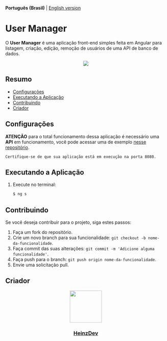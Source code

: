 **Português (Brasil)** | [English version](README_en.md)

# User Manager

O **User Manager** é uma aplicação front-end simples feita em Angular para listagem, criação, edição, remoção de usuários de uma API de banco de dados.
<p align="center"><img src="https://i.imgur.com/Rl9rozN.png"></p>

## Resumo
- [Configurações](#configurações)
- [Executando a Aplicação](#executando-a-aplicação)
- [Contribuindo](#contribuindo)
- [Criador](#criador)

## Configurações

**ATENÇÃO** para o total funcionamento dessa aplicação é necessário uma **API** em funcionamento, você pode acessar uma de exemplo [nesse repositório](https://github.com/HeinzDev/Spring-CRUD-API).

```Certifique-se de que sua aplicação está em execução na porta 8080.```

## Executando a Aplicação

1. Execute no terminal:

   ```bash
   $ ng s
   ```

## Contribuindo

Se você deseja contribuir para o projeto, siga estes passos:

1. Faça um fork do repositório.
2. Crie um novo branch para sua funcionalidade: `git checkout -b nome-da-funcionalidade`.
3. Faça commit das suas alterações: `git commit -m 'Adicione alguma funcionalidade'`.
4. Faça push para o branch: `git push origin nome-da-funcionalidade`.
5. Envie uma solicitação pull.

## Criador

<div id="header" align="center">
  <a href="https://github.com/HeinzDev/">
    <img src="https://i.imgur.com/RtsYtRt.png" width="100"/>
    <h3>HeinzDev</h3>
  </a>